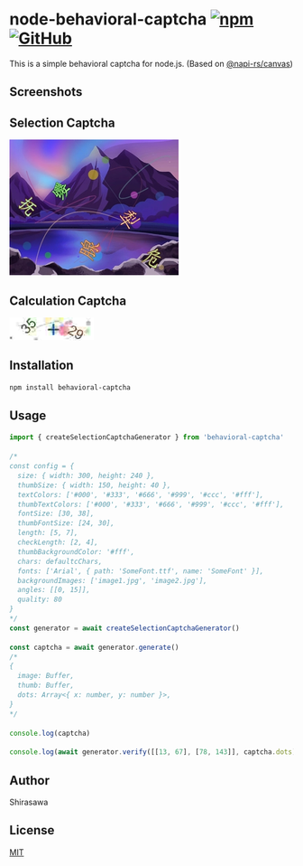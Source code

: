 # node-behavioral-captcha [![npm](https://img.shields.io/npm/v/behavioral-captcha)](https://www.npmjs.com/package/behavioral-captcha) [![GitHub](https://img.shields.io/github/license/ShirasawaSama/node-behavioral-captcha)](LICENSE)

This is a simple behavioral captcha for node.js. (Based on [@napi-rs/canvas](https://github.com/Brooooooklyn/canvas))

## Screenshots

## Selection Captcha

![selection](screenshots/selection.jpg)

## Calculation Captcha

![calculation](screenshots/calculation.jpg)

## Installation

```bash
npm install behavioral-captcha
```

## Usage

```typescript
import { createSelectionCaptchaGenerator } from 'behavioral-captcha'

/*
const config = {
  size: { width: 300, height: 240 },
  thumbSize: { width: 150, height: 40 },
  textColors: ['#000', '#333', '#666', '#999', '#ccc', '#fff'],
  thumbTextColors: ['#000', '#333', '#666', '#999', '#ccc', '#fff'],
  fontSize: [30, 38],
  thumbFontSize: [24, 30],
  length: [5, 7],
  checkLength: [2, 4],
  thumbBackgroundColor: '#fff',
  chars: defaultcChars,
  fonts: ['Arial', { path: 'SomeFont.ttf', name: 'SomeFont' }],
  backgroundImages: ['image1.jpg', 'image2.jpg'],
  angles: [[0, 15]],
  quality: 80
}
*/
const generator = await createSelectionCaptchaGenerator()

const captcha = await generator.generate()
/*
{
  image: Buffer,
  thumb: Buffer,
  dots: Array<{ x: number, y: number }>,
}
*/

console.log(captcha)

console.log(await generator.verify([[13, 67], [78, 143]], captcha.dots)) // true
```

## Author

Shirasawa

## License

[MIT](LICENSE)
